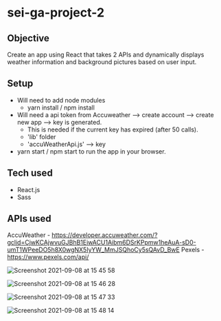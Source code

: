 # sei-ga-project-2

## Objective 

Create an app using React that takes 2 APIs and dynamically displays weather information and background pictures based on user input.

## Setup

- Will need to add node modules
  - yarn install  /  npm install  
- Will need a api token from Accuweather --> create account --> create new app --> key is generated.
    - This is needed if the current key has expired (after 50 calls). 
    - 'lib' folder
     - 'accuWeatherApi.js' --> key  
- yarn start / npm start to run the app in your browser.

## Tech used

- React.js
- Sass

## APIs used

AccuWeather - https://developer.accuweather.com/?gclid=CjwKCAjwvuGJBhB1EiwACU1Aibm6DSrKPpmw1heAuA-sD0-umT1WPeeDO5h8X0wgNX5IyYW_MmJSQhoCy5sQAvD_BwE
Pexels - https://www.pexels.com/api/


![Screenshot 2021-09-08 at 15 45 58](https://user-images.githubusercontent.com/83312425/132531721-3d9d41dc-d490-4d52-ba3f-61553dd7f554.png)

![Screenshot 2021-09-08 at 15 46 28](https://user-images.githubusercontent.com/83312425/132531826-4f2454bd-871b-4ff7-8071-7baa7a666ec8.png)

![Screenshot 2021-09-08 at 15 47 33](https://user-images.githubusercontent.com/83312425/132532018-065f55b3-e9e1-42f2-b0a4-887f0ce3288e.png)

![Screenshot 2021-09-08 at 15 48 14](https://user-images.githubusercontent.com/83312425/132532141-221f306d-b039-4711-bf98-06454ffd3b6a.png)




